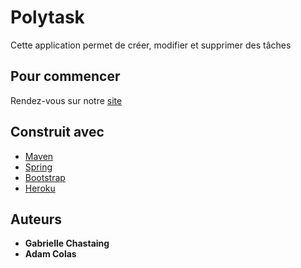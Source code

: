 # Polytask

Cette application permet de créer, modifier et supprimer des tâches 

## Pour commencer

Rendez-vous sur notre [site](https://spring-colas-chastain.herokuapp.com/)


## Construit avec

* [Maven](https://maven.apache.org/)
* [Spring](https://spring.io)
* [Bootstrap](https://getbootstrap.com)
* [Heroku](https://www.heroku.com/)


## Auteurs

* **Gabrielle Chastaing**
* **Adam Colas**


